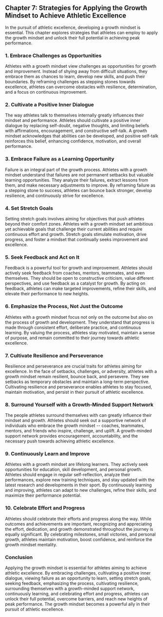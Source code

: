 Chapter 7: Strategies for Applying the Growth Mindset to Achieve Athletic Excellence
------------------------------------------------------------------------------------

In the pursuit of athletic excellence, developing a growth mindset is essential. This chapter explores strategies that athletes can employ to apply the growth mindset and unlock their full potential in achieving peak performance.

### **1. Embrace Challenges as Opportunities**

Athletes with a growth mindset view challenges as opportunities for growth and improvement. Instead of shying away from difficult situations, they embrace them as chances to learn, develop new skills, and push their boundaries. By reframing challenges as stepping stones towards excellence, athletes can overcome obstacles with resilience, determination, and a focus on continuous improvement.

### **2. Cultivate a Positive Inner Dialogue**

The way athletes talk to themselves internally greatly influences their mindset and performance. Athletes should cultivate a positive inner dialogue by replacing self-doubt, negative thoughts, and limiting beliefs with affirmations, encouragement, and constructive self-talk. A growth mindset acknowledges that abilities can be developed, and positive self-talk reinforces this belief, enhancing confidence, motivation, and overall performance.

### **3. Embrace Failure as a Learning Opportunity**

Failure is an integral part of the growth process. Athletes with a growth mindset understand that failures are not permanent setbacks but valuable learning opportunities. They analyze their failures, extract lessons from them, and make necessary adjustments to improve. By reframing failure as a stepping stone to success, athletes can bounce back stronger, develop resilience, and continuously strive for excellence.

### **4. Set Stretch Goals**

Setting stretch goals involves aiming for objectives that push athletes beyond their comfort zones. Athletes with a growth mindset set ambitious yet achievable goals that challenge their current abilities and require continuous effort and growth. Stretch goals stimulate motivation, drive progress, and foster a mindset that continually seeks improvement and excellence.

### **5. Seek Feedback and Act on It**

Feedback is a powerful tool for growth and improvement. Athletes should actively seek feedback from coaches, mentors, teammates, and even themselves. They should be open to constructive criticism, value different perspectives, and use feedback as a catalyst for growth. By acting on feedback, athletes can make targeted improvements, refine their skills, and elevate their performance to new heights.

### **6. Emphasize the Process, Not Just the Outcome**

Athletes with a growth mindset focus not only on the outcome but also on the process of growth and development. They understand that progress is made through consistent effort, deliberate practice, and continuous learning. By valuing the process, athletes stay motivated, maintain a sense of purpose, and remain committed to their journey towards athletic excellence.

### **7. Cultivate Resilience and Perseverance**

Resilience and perseverance are crucial traits for athletes aiming for excellence. In the face of setbacks, challenges, or adversity, athletes with a growth mindset remain resilient, bounce back, and persevere. They see setbacks as temporary obstacles and maintain a long-term perspective. Cultivating resilience and perseverance enables athletes to stay focused, maintain motivation, and persist in their pursuit of athletic excellence.

### **8. Surround Yourself with a Growth-Minded Support Network**

The people athletes surround themselves with can greatly influence their mindset and growth. Athletes should seek out a supportive network of individuals who embrace the growth mindset -- coaches, teammates, mentors, and friends who inspire, challenge, and uplift. A growth-minded support network provides encouragement, accountability, and the necessary push towards achieving athletic excellence.

### **9. Continuously Learn and Improve**

Athletes with a growth mindset are lifelong learners. They actively seek opportunities for education, skill development, and personal growth. Athletes should engage in regular self-reflection, analyze their performances, explore new training techniques, and stay updated with the latest research and developments in their sport. By continuously learning and improving, athletes can adapt to new challenges, refine their skills, and maximize their performance potential.

### **10. Celebrate Effort and Progress**

Athletes should celebrate their efforts and progress along the way. While outcomes and achievements are important, recognizing and appreciating the effort, dedication, and growth demonstrated throughout the journey is equally significant. By celebrating milestones, small victories, and personal growth, athletes maintain motivation, boost confidence, and reinforce the growth mindset mentality.

### **Conclusion**

Applying the growth mindset is essential for athletes aiming to achieve athletic excellence. By embracing challenges, cultivating a positive inner dialogue, viewing failure as an opportunity to learn, setting stretch goals, seeking feedback, emphasizing the process, cultivating resilience, surrounding themselves with a growth-minded support network, continuously learning, and celebrating effort and progress, athletes can unlock their full potential, overcome barriers, and reach new heights of peak performance. The growth mindset becomes a powerful ally in their pursuit of athletic excellence.
